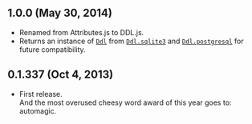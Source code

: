 ## 1.0.0 (May 30, 2014)
- Renamed from Attributes.js to DDL.js.
- Returns an instance of [`Ddl`][] from [`Ddl.sqlite3`][] and
  [`Ddl.postgresql`][] for future compatibility.

[`Ddl`]: https://github.com/moll/js-ddl/blob/master/doc/API.md#Ddl
[`Ddl.postgresql`]: https://github.com/moll/js-ddl/blob/master/doc/API.md#Ddl.postgresql
[`Ddl.sqlite3`]: https://github.com/moll/js-ddl/blob/master/doc/API.md#Ddl.sqlite3

## 0.1.337 (Oct 4, 2013)
- First release.  
  And the most overused cheesy word award of this year goes to: automagic.
